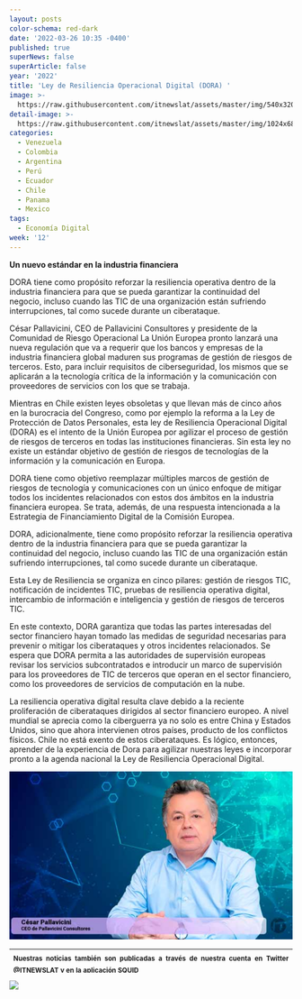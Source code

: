 ```yaml
---
layout: posts
color-schema: red-dark
date: '2022-03-26 10:35 -0400'
published: true
superNews: false
superArticle: false
year: '2022'
title: 'Ley de Resiliencia Operacional Digital (DORA) '
image: >-
  https://raw.githubusercontent.com/itnewslat/assets/master/img/540x320/cesar-pallavicini-p.jpg
detail-image: >-
  https://raw.githubusercontent.com/itnewslat/assets/master/img/1024x680/cesar-pallavicini-g.jpg
categories:
  - Venezuela
  - Colombia
  - Argentina
  - Perú
  - Ecuador
  - Chile
  - Panama
  - Mexico
tags:
  - Economía Digital
week: '12'
---
```

**Un nuevo estándar en la industria financiera**

DORA tiene como propósito reforzar la resiliencia operativa dentro de la industria financiera para que se pueda garantizar la continuidad del negocio, incluso cuando las TIC de una organización están sufriendo interrupciones, tal como sucede durante un ciberataque.

César Pallavicini, CEO de Pallavicini Consultores y presidente de la Comunidad de Riesgo Operacional
La Unión Europea pronto lanzará una nueva regulación que va a requerir que los bancos y empresas de la industria financiera global maduren sus programas de gestión de riesgos de terceros. Esto, para incluir requisitos de ciberseguridad, los mismos que se aplicarán a la tecnología crítica de la información y la comunicación con proveedores de servicios con los que se trabaja. 

Mientras en Chile existen leyes obsoletas y que llevan más de cinco años en la burocracia del Congreso, como por ejemplo la reforma a la Ley de Protección de Datos Personales, esta ley de Resiliencia Operacional Digital (DORA) es el intento de la Unión Europea por agilizar el proceso de gestión de riesgos de terceros en todas las instituciones financieras. Sin esta ley no existe un estándar objetivo de gestión de riesgos de tecnologías de la información y la comunicación en Europa.

DORA tiene como objetivo reemplazar múltiples marcos de gestión de riesgos de tecnología y comunicaciones con un único enfoque de mitigar todos los incidentes relacionados con estos dos ámbitos en la industria financiera europea. Se trata, además, de una respuesta intencionada a la Estrategia de Financiamiento Digital de la Comisión Europea.

DORA, adicionalmente, tiene como propósito reforzar la resiliencia operativa dentro de la industria financiera para que se pueda garantizar la continuidad del negocio, incluso cuando las TIC de una organización están sufriendo interrupciones, tal como sucede durante un ciberataque. 

Esta Ley de Resiliencia se organiza en cinco pilares:  gestión de riesgos TIC, notificación de incidentes TIC, pruebas de resiliencia operativa digital, intercambio de información e inteligencia y gestión de riesgos de terceros TIC.

En este contexto, DORA garantiza que todas las partes interesadas del sector financiero hayan tomado las medidas de seguridad necesarias para prevenir o mitigar los ciberataques y otros incidentes relacionados. Se espera que DORA permita a las autoridades de supervisión europeas revisar los servicios subcontratados e introducir un marco de supervisión para los proveedores de TIC de terceros que operan en el sector financiero, como los proveedores de servicios de computación en la nube.

La resiliencia operativa digital resulta clave debido a la reciente proliferación de ciberataques dirigidos al sector financiero europeo. A nivel mundial se aprecia como la ciberguerra ya no solo es entre China y Estados Unidos, sino que ahora intervienen otros países, producto de los conflictos físicos.  Chile no está exento de estos ciberataques. Es lógico, entonces, aprender de la experiencia de Dora para agilizar nuestras leyes e incorporar pronto a la agenda nacional la Ley de Resiliencia  Operacional Digital.

![](https://raw.githubusercontent.com/itnewslat/assets/master/img/540x320/cesar-pallavicini-p.jpg)

<table style="height: 42px;" width="569">
<tbody>
<tr>
<td style="text-align: justify;"><sub><strong>Nuestras noticias también son publicadas a través de nuestra cuenta en Twitter <a href="https://twitter.com/itnewslat?lang=es">@ITNEWSLAT</a> y en la aplicación <a href="https://squidapp.co/en/">SQUID</a></strong></sub></td>
</tr>
</tbody>
</table>

<img src="https://tracker.metricool.com/c3po.jpg?hash=56f88a41e39ab42c063cc51676587a04"/>